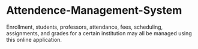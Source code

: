 # Attendence-Management-System
Enrollment, students, professors, attendance, fees, scheduling, assignments, and grades for a certain institution may all be managed using this online application.
